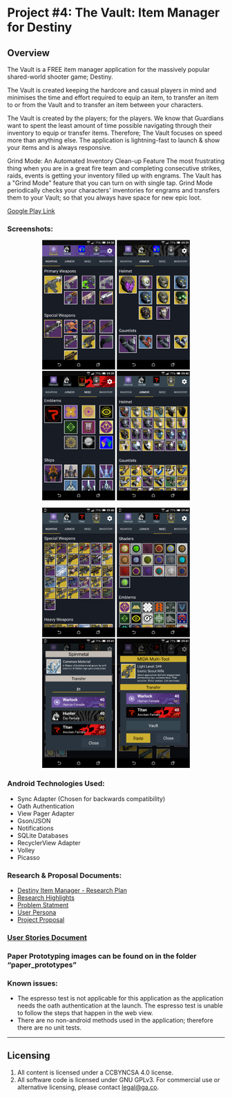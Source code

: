 # Project #4: The Vault: Item Manager for Destiny

## Overview

The Vault is a FREE item manager application for the massively popular shared-world shooter game; Destiny.

The Vault is created keeping the hardcore and casual players in mind and minimises the time and effort required to equip an item, to transfer an item to or from the Vault and to transfer an item between your characters.

The Vault is created by the players; for the players. We know that Guardians want to spent the least amount of time possible navigating through their inventory to equip or transfer items. Therefore; The Vault focuses on speed more than anything else. The application is lightning-fast to launch & show your items and is always responsive.

Grind Mode: An Automated Inventory Clean-up Feature
The most frustrating thing when you are in a great fire team and completing consecutive strikes, raids, events is getting your inventory filled up with engrams. The Vault has a "Grind Mode" feature that you can turn on with single tap. Grind Mode periodically checks your characters' inventories for engrams and transfers them to your Vault; so that you always have space for new epic loot.

[Google Play Link](https://play.google.com/store/apps/details?id=com.crocusgames.destinyinventorymanager)

### Screenshots:

<p align="center"><img src="screenshots/1.png" height="300px"/>
<img src="screenshots/2.png" height="300px"/>
<img src="screenshots/3.png" height="300px"/>
<img src="screenshots/4.png" height="300px"/></p>
<p align="center"><img src="screenshots/5.png" height="300px"/>
<img src="screenshots/6.png" height="300px"/>
<img src="screenshots/7.png" height="300px"/>
<img src="screenshots/8.png" height="300px"/></p>

### Android Technologies Used:
 - Sync Adapter (Chosen for backwards compatibility)
 - Oath Authentication
 - View Pager Adapter
 - Gson/JSON
 - Notifications
 - SQLite Databases
 - RecyclerView Adapter
 - Volley
 - Picasso

### Research & Proposal Documents:
 - [Destiny Item Manager - Research Plan](https://docs.google.com/document/d/11aUGUM8KTE3C7SqByC450IG8Fh931FOnXxrsVdZ8iSA/edit?usp=sharing)
 - [Research Highlights](https://docs.google.com/document/d/11EvSyXtI64p5rG5loaGDQDZaGFvWAIDIaTVni_5XK50/edit?usp=sharing)
 - [Problem Statment](https://docs.google.com/document/d/1GqekcCC3T7ydm-tjsWuPrrVPAJluH--Fi0JHNal7j_o/edit?usp=sharing)
 - [User Persona](https://docs.google.com/document/d/1wJpeRsb56YgfMtktrpfDeiqlzJ-tvBr_cbHRDV-hT0A/edit?usp=sharing)
 - [Project Proposal](https://docs.google.com/presentation/d/1dNNo7gtm4c-i-i_u4YwfUKoUVgM8-XkpIZpzMuf_SXY/edit?usp=sharing)

### [User Stories Document](https://docs.google.com/document/d/1ZkC8KLIcY_G5Knu_a1aeSGKyF5CPY4hDAQQfHvZ029c/edit?usp=sharing)

### Paper Prototyping images can be found on in the folder “paper_prototypes”

### Known issues:
 - The espresso test is not applicable for this application as the application needs the oath authentication at the launch. The espresso test is unable to follow the steps that happen in the web view.
 - There are no non-android methods used in the application; therefore there are no unit tests.

---

## Licensing
1. All content is licensed under a CC­BY­NC­SA 4.0 license.
2. All software code is licensed under GNU GPLv3. For commercial use or alternative licensing, please contact [legal@ga.co](mailto:legal@ga.co).
